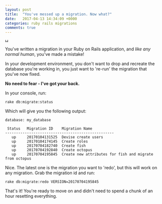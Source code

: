 ```yaml
---
layout: post
title:  "You've messed up a migration. Now what?"
date:   2017-04-13 14:34:09 +0000
categories: ruby rails migrations
comments: true
---
```


<!-- ![Facepalm](http://img11.deviantart.net/fab9/i/2012/150/c/c/facepalm_2_by_wolkenfels_stock-d51mpuf.jpg =250x) -->
<img src="http://img11.deviantart.net/fab9/i/2012/150/c/c/facepalm_2_by_wolkenfels_stock-d51mpuf.jpg" alt="Hammer" style="width: 10px;"/>

You've written a migration in your Ruby on Rails application, and _like any normal human_, you've made a mistake!

In your development environment, you don't want to drop and recreate the database you're working in, you just want to 're-run' the migration that you've now fixed.

__No need to fear - I've got your back.__

In your console, run:

`rake db:migrate:status`

Which will give you the following output:

```
database: my_database

 Status   Migration ID    Migration Name
--------------------------------------------------
   up     20170104131525  Devise create users
   up     20170104174145  Create roles
   up     20170704182740  Create fish
   up     20170704192840  Create octopus
   up     20170704195845  Create new attributes for fish and migrate from octopus
```

Nice. The latest one is the migration you want to 'redo', but this will work on any migration. Grab the migration id and run:

`rake db:migrate:redo VERSION=20170704195845`

That's it! You're ready to move on and didn't need to spend a chunk of an hour resetting everything.
